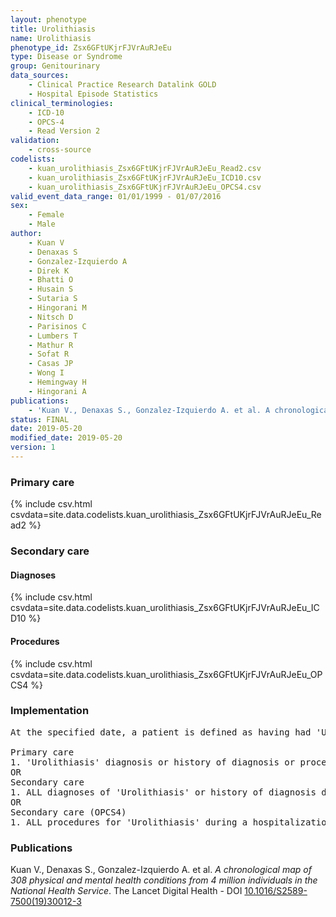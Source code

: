 ```yaml
---
layout: phenotype
title: Urolithiasis
name: Urolithiasis
phenotype_id: Zsx6GFtUKjrFJVrAuRJeEu 
type: Disease or Syndrome
group: Genitourinary
data_sources: 
    - Clinical Practice Research Datalink GOLD
    - Hospital Episode Statistics
clinical_terminologies: 
    - ICD-10
    - OPCS-4
    - Read Version 2
validation: 
    - cross-source
codelists: 
    - kuan_urolithiasis_Zsx6GFtUKjrFJVrAuRJeEu_Read2.csv
    - kuan_urolithiasis_Zsx6GFtUKjrFJVrAuRJeEu_ICD10.csv
    - kuan_urolithiasis_Zsx6GFtUKjrFJVrAuRJeEu_OPCS4.csv
valid_event_data_range: 01/01/1999 - 01/07/2016
sex: 
    - Female
    - Male
author: 
    - Kuan V
    - Denaxas S
    - Gonzalez-Izquierdo A
    - Direk K
    - Bhatti O
    - Husain S
    - Sutaria S
    - Hingorani M
    - Nitsch D
    - Parisinos C
    - Lumbers T
    - Mathur R
    - Sofat R
    - Casas JP
    - Wong I
    - Hemingway H
    - Hingorani A
publications: 
    - 'Kuan V., Denaxas S., Gonzalez-Izquierdo A. et al. A chronological map of 308 physical and mental health conditions from 4 million individuals in the National Health Service. The Lancet Digital Health - DOI: 10.1016/S2589-7500(19)30012-3' 
status: FINAL
date: 2019-05-20
modified_date: 2019-05-20
version: 1
---
```

### Primary care 
{% include csv.html csvdata=site.data.codelists.kuan_urolithiasis_Zsx6GFtUKjrFJVrAuRJeEu_Read2 %}
### Secondary care 
#### Diagnoses 
{% include csv.html csvdata=site.data.codelists.kuan_urolithiasis_Zsx6GFtUKjrFJVrAuRJeEu_ICD10 %}
#### Procedures 
{% include csv.html csvdata=site.data.codelists.kuan_urolithiasis_Zsx6GFtUKjrFJVrAuRJeEu_OPCS4 %}
### Implementation 
<pre>At the specified date, a patient is defined as having had 'Urolithiasis' IF they meet the criteria for any of the following on or before the specified date. The earliest date on which the individual meets any of the following criteria on or before the specified date is defined as the first event date:

Primary care
1. 'Urolithiasis' diagnosis or history of diagnosis or procedure during a consultation 
OR
Secondary care
1. ALL diagnoses of 'Urolithiasis' or history of diagnosis during a hospitalization
OR
Secondary care (OPCS4)
1. ALL procedures for 'Urolithiasis' during a hospitalization</pre> 
 
### Publications 
Kuan V., Denaxas S., Gonzalez-Izquierdo A. et al. _A chronological map of 308 physical and mental health conditions from 4 million individuals in the National Health Service_. The Lancet Digital Health - DOI <a href='https://www.thelancet.com/journals/landig/article/PIIS2589-7500(19)30012-3/fulltext'>10.1016/S2589-7500(19)30012-3</a>